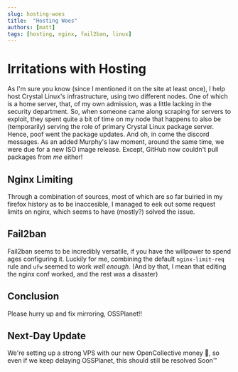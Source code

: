 ```yaml
---
slug: hosting-woes
title:  "Hosting Woes"
authors: [matt]
tags: [hosting, nginx, fail2ban, linux]
---
```

# Irritations with Hosting
As I'm sure you know (since I mentioned it on the site at least once), I help host Crystal Linux's infrastructure, using two different nodes. 
One of which is a home server, that, of my own admission, was a little lacking in the security department.
So, when someone came along scraping for servers to exploit, they spent quite a bit of time on my node that happens to also be (temporarily) serving the role of primary Crystal Linux package server.
Hence, poof went the package updates. And oh, in come the discord messages.
As an added Murphy's law moment, around the same time, we were due for a new ISO image release. Except, GitHub now couldn't pull packages from _me_ either!

## Nginx Limiting
Through a combination of sources, most of which are so far buiried in my firefox history as to be inaccesible, I managed to eek out some request limits on nginx, which seems to have (mostly?) solved the issue.

## Fail2ban
Fail2ban seems to be incredibly versatile, if you have the willpower to spend ages configuring it. Luckily for me, combining the default `nginx-limit-req` rule and `ufw` seemed to work _well enough._ (And by that, I mean that editing the nginx conf worked, and the rest was a disaster)

## Conclusion
Please hurry up and fix mirroring, OSSPlanet!!

## Next-Day Update
We're setting up a strong VPS with our new OpenCollective money 👀, so even if we keep delaying OSSPlanet, this should still be resolved Soon:tm:
